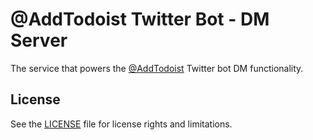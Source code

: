 # @AddTodoist Twitter Bot - DM Server

The service that powers the [@AddTodoist](https://twitter.com/AddTodoist) Twitter bot DM functionality.

## License

See the [LICENSE](./LICENSE.md) file for license rights and limitations.
